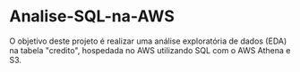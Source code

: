 # Analise-SQL-na-AWS
O objetivo deste projeto é realizar uma análise exploratória de dados (EDA) na tabela "credito", hospedada no AWS utilizando SQL com o AWS Athena e S3. 
